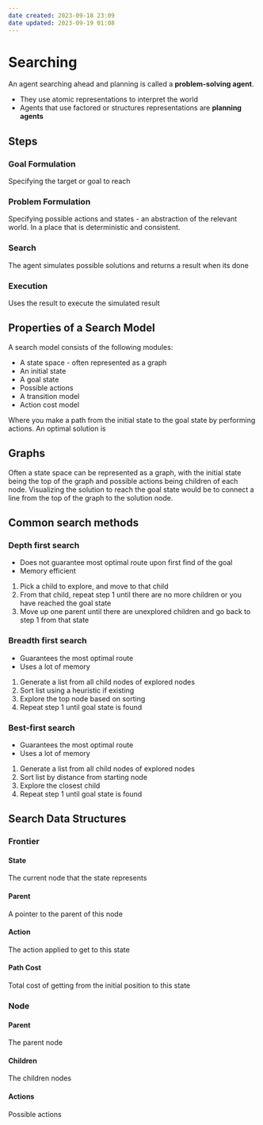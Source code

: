 ```yaml
---
date created: 2023-09-18 23:09
date updated: 2023-09-19 01:08
---
```


# Searching

An agent searching ahead and planning is called a **problem-solving agent**.

- They use atomic representations to interpret the world
- Agents that use factored or structures representations are **planning agents**

## Steps

### Goal Formulation

Specifying the target or goal to reach

### Problem Formulation

Specifying possible actions and states - an abstraction of the relevant world. In a place that is deterministic and consistent.

### Search

The agent simulates possible solutions and returns a result when its done

### Execution

Uses the result to execute the simulated result

## Properties of a Search Model

A search model consists of the following modules:

- A state space - often represented as a graph
- An initial state
- A goal state
- Possible actions
- A transition model
- Action cost model

Where you make a path from the initial state to the goal state by performing actions. An optimal solution is

## Graphs

Often a state space can be represented as a graph, with the initial state being the top of the graph and possible actions being children of each node. Visualizing the solution to reach the goal state would be to connect a line from the top of the graph to the solution node.

## Common search methods

### Depth first search

- Does not guarantee most optimal route upon first find of the goal
- Memory efficient

1. Pick a child to explore, and move to that child
2. From that child, repeat step 1 until there are no more children or you have reached the goal state
3. Move up one parent until there are unexplored children and go back to step 1 from that state

### Breadth first search

- Guarantees the most optimal route
- Uses a lot of memory

1. Generate a list from all child nodes of explored nodes
2. Sort list using a heuristic if existing
3. Explore the top node based on sorting
4. Repeat step 1 until goal state is found

### Best-first search

- Guarantees the most optimal route
- Uses a lot of memory

1. Generate a list from all child nodes of explored nodes
2. Sort list by distance from starting node
3. Explore the closest child
4. Repeat step 1 until goal state is found

## Search Data Structures

### Frontier

#### State

The current node that the state represents

#### Parent

A pointer to the parent of this node

#### Action

The action applied to get to this state

#### Path Cost

Total cost of getting from the initial position to this state

### Node

#### Parent

The parent node

#### Children

The children nodes

#### Actions

Possible actions

####
